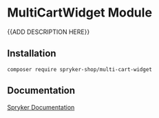 # MultiCartWidget Module

{{ADD DESCRIPTION HERE}}

## Installation

```
composer require spryker-shop/multi-cart-widget
```

## Documentation

[Spryker Documentation](https://academy.spryker.com)
